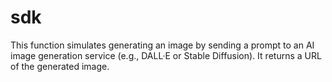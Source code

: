 # sdk
This function simulates generating an image by sending a prompt to an AI image generation service (e.g., DALL·E or Stable Diffusion). It returns a URL of the generated image.
